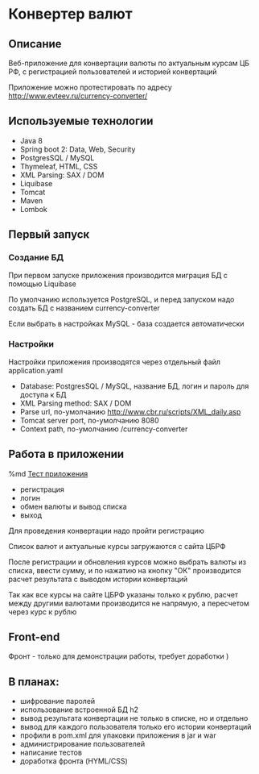 # Конвертер валют

## Описание

Веб-приложение для конвертации валюты по актуальным курсам ЦБ РФ, с регистрацией пользователей и историей конвертаций

Приложение можно протестировать по адресу \
http://www.evteev.ru/currency-converter/

## Используемые технологии

- Java 8 
- Spring boot 2: Data, Web, Security
- PostgresSQL / MySQL
- Thymeleaf, HTML, CSS
- XML Parsing: SAX / DOM
- Liquibase
- Tomcat
- Maven
- Lombok

## Первый запуск
### Создание БД

При первом запуске приложения производится миграция БД с помощью Liquibase

По умолчанию используется PostgreSQL, и перед запуском надо создать БД с названием currency-converter 

Если выбрать в настройках MySQL - база создается автоматически

### Настройки 

Настройки приложения производятся через отдельный файл application.yaml

- Database: PostgresSQL / MySQL, название БД, логин и пароль для доступа к БД
- XML Parsing method: SAX / DOM
- Parse url, по-умолчанию http://www.cbr.ru/scripts/XML_daily.asp
- Tomcat server port, по-умолчанию 8080
- Context path, по-умолчанию /currency-converter

## Работа в приложении

%md <a href="http://www.evteev.ru/currency-converter" target="_blank">Тест приложения</a>

- регистрация
- логин
- обмен валюты и вывод списка
- выход

Для проведения конвертации надо пройти регистрацию

Список валют и актуальные курсы загружаются с сайта ЦБРФ 

После регистрации и обновления курсов можно выбрать валюты из списка, ввести сумму, и по нажатию на кнопку "ОК" производится расчет результата с выводом истории конвертаций

Так как все курсы на сайте ЦБРФ указаны только к рублю, расчет между другими валютами производится не напрямую, а пересчетом через курс к рублю

## Front-end

Фронт - только для демонстрации работы, требует доработки )

## В планах: 

- шифрование паролей
- использование встроенной БД h2
- вывод результата конвертации не только в списке, но и отдельно
- вывод для каждого пользователя только его истории конвертаций
- профили в pom.xml для упаковки приложения в jar и war
- администрирование пользователей
- написание тестов
- доработка фронта (HYML/CSS)
